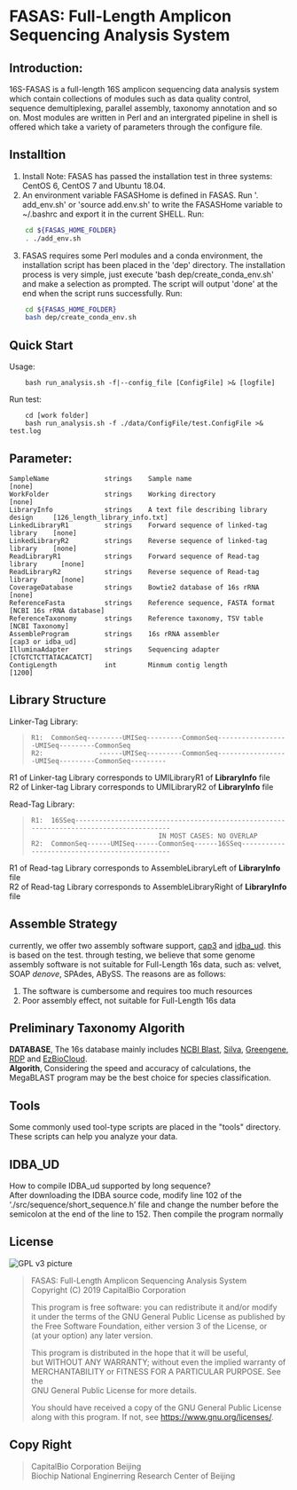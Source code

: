 # FASAS: Full-Length Amplicon Sequencing Analysis System

## Introduction:
16S-FASAS is a full-length 16S amplicon sequencing data analysis system which contain collections of modules such as data quality control, sequence demultiplexing, parallel assembly, taxonomy annotation and so on. Most modules are written in Perl and an intergrated pipeline in shell is offered which take a variety of parameters through the configure file.


## Installtion
1. Install Note: FASAS has passed the installation test in three systems: CentOS 6, CentOS 7 and Ubuntu 18.04.
2. An environment variable FASASHome is defined in FASAS. Run '. add_env.sh' or 'source add.env.sh' to write the FASASHome variable to ~/.bashrc and export it in the current SHELL.
Run:
```bash
    cd ${FASAS_HOME_FOLDER}
    . ./add_env.sh
```
3. FASAS requires some Perl modules and a conda environment, the installation script has been placed in the 'dep' directory. The installation process is very simple, just execute 'bash dep/create_conda_env.sh' and make a selection as prompted. The script will output 'done' at the end when the script runs successfully.
Run:
```bash
    cd ${FASAS_HOME_FOLDER}
    bash dep/create_conda_env.sh
```

## Quick Start
Usage:  
```
    bash run_analysis.sh -f|--config_file [ConfigFile] >& [logfile]
```
Run test:  
```
    cd [work folder]
    bash run_analysis.sh -f ./data/ConfigFile/test.ConfigFile >& test.log
```

## Parameter:
    SampleName              strings    Sample name                               [none]
    WorkFolder              strings    Working directory                         [none]
    LibraryInfo             strings    A text file describing library design     [126_length_library_info.txt]
    LinkedLibraryR1         strings    Forward sequence of linked-tag library    [none]
    LinkedLibraryR2         strings    Reverse sequence of linked-tag library    [none]
    ReadLibraryR1           strings    Forward sequence of Read-tag library      [none]
    ReadLibraryR2           strings    Reverse sequence of Read-tag library      [none]
    CoverageDatabase        strings    Bowtie2 database of 16s rRNA              [none]
    ReferenceFasta          strings    Reference sequence, FASTA format          [NCBI 16s rRNA database]
    ReferenceTaxonomy       strings    Reference taxonomy, TSV table             [NCBI Taxonomy]
    AssembleProgram         strings    16s rRNA assembler                        [cap3 or idba_ud]
    IlluminaAdapter         strings    Sequencing adapter                        [CTGTCTCTTATACACATCT]
    ContigLength            int        Minmum contig length                      [1200]

## Library Structure
Linker-Tag Library:  
>
>     R1:  CommonSeq---------UMISeq---------CommonSeq------------------UMISeq---------CommonSeq
>     R2:              ------UMISeq---------CommonSeq------------------UMISeq---------CommonSeq---------
>

R1 of Linker-tag Library corresponds to UMILibraryR1 of **LibraryInfo** file  
R2 of Linker-tag Library corresponds to UMILibraryR2 of **LibraryInfo** file

Read-Tag Library:  
>
>     R1:  16SSeq----------------------------------------------------------------------------------------
>                                     IN MOST CASES: NO OVERLAP
>     R2:  CommonSeq------UMISeq------CommonSeq------16SSeq----------------------------------------------
>

R1 of Read-tag Library corresponds to AssembleLibraryLeft of **LibraryInfo** file  
R2 of Read-tag Library corresponds to AssembleLibraryRight of **LibraryInfo** file

## Assemble Strategy
currently, we offer two assembly software support, [cap3](http://doua.prabi.fr/software/cap3) and [idba_ud](https://i.cs.hku.hk/~alse/hkubrg/projects/idba_ud/). this is based on the test. through testing, we believe that some genome assembly software is not suitable for Full-Length 16s data, such as: velvet, SOAP *denove*, SPAdes, ABySS. The reasons are as follows:
1. The software is cumbersome and requires too much resources
2. Poor assembly effect, not suitable for Full-Length 16s data

## Preliminary Taxonomy Algorith
**DATABASE**, The 16s database mainly includes [NCBI Blast](ftp://ftp.ncbi.nlm.nih.gov/blast/db/), [Silva](https://www.arb-silva.de/), [Greengene](http://greengenes.secondgenome.com/), [RDP](http://rdp.cme.msu.edu/) and [EzBioCloud](https://www.ezbiocloud.net).  
**Algorith**, Considering the speed and accuracy of calculations, the MegaBLAST program may be the best choice for species classification.

## Tools

Some commonly used tool-type scripts are placed in the "tools" directory. These scripts can help you analyze your data.  

## IDBA_UD

How to compile IDBA_ud supported by long sequence?  
After downloading the IDBA source code, modify line 102 of the ‘./src/sequence/short_sequence.h’ file and change the number before the semicolon at the end of the line to 152. Then compile the program normally

## License

![GPL v3 picture](https://www.gnu.org/graphics/gplv3-with-text-136x68.png)  

>    FASAS: Full-Length Amplicon Sequencing Analysis System  
>    Copyright (C) 2019 CapitalBio Corporation
>
>    This program is free software: you can redistribute it and/or modify  
>    it under the terms of the GNU General Public License as published by  
>    the Free Software Foundation, either version 3 of the License, or  
>    (at your option) any later version.
>
>    This program is distributed in the hope that it will be useful,  
>    but WITHOUT ANY WARRANTY; without even the implied warranty of  
>    MERCHANTABILITY or FITNESS FOR A PARTICULAR PURPOSE.  See the  
>    GNU General Public License for more details.
>
>    You should have received a copy of the GNU General Public License  
>    along with this program.  If not, see <https://www.gnu.org/licenses/>.

## Copy Right

> CapitalBio Corporation Beijing  
> Biochip National Enginerring Research Center of Beijing
